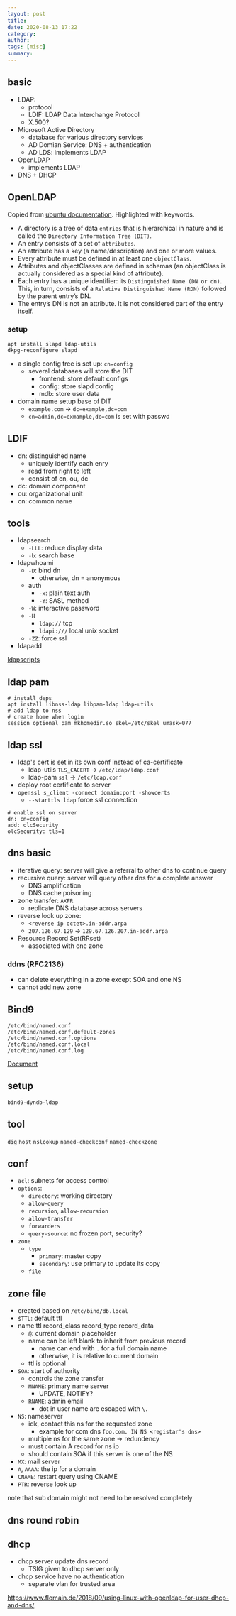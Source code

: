 ```yaml
---
layout: post
title: 
date: 2020-08-13 17:22
category: 
author: 
tags: [misc]
summary: 
---
```


## basic

* LDAP:
  * protocol
  * LDIF: LDAP Data Interchange Protocol
  * X.500?
* Microsoft Active Directory
  * database for various directory services
  * AD Domian Service: DNS + authentication
  * AD LDS: implements LDAP
* OpenLDAP
  * implements LDAP
* DNS + DHCP

## OpenLDAP

Copied from [ubuntu documentation](https://ubuntu.com/server/docs/service-ldap). Highlighted with keywords.

* A directory is a tree of data `entries` that is hierarchical in nature and is called the `Directory Information Tree (DIT)`.
* An entry consists of a set of `attributes`.
* An attribute has a key (a name/description) and one or more values.
* Every attribute must be defined in at least one `objectClass`.
* Attributes and objectClasses are defined in schemas (an objectClass is actually considered as a special kind of attribute).
* Each entry has a unique identifier: its `Distinguished Name (DN or dn)`. This, in turn, consists of a `Relative Distinguished Name (RDN)` followed by the parent entry’s DN.
* The entry’s DN is not an attribute. It is not considered part of the entry itself.

### setup

```
apt install slapd ldap-utils
dkpg-reconfigure slapd
```

* a single config tree is set up: `cn=config`
  * several databases will store the DIT
    * frontend: store default configs
    * config: store slapd config
    * mdb: store user data
* domain name setup base of DIT
  * `example.com` -> `dc=example,dc=com`
  * `cn=admin,dc=exmample,dc=com` is set with passwd

## LDIF

* dn: distinguished name
  * uniquely identify each enry
  * read from right to left
  * consist of cn, ou, dc
* dc: domain component
* ou: organizational unit
* cn: common name

## tools

* ldapsearch
  * `-LLL`: reduce display data
  * `-b`: search base
* ldapwhoami
  * `-D`: bind dn
    * otherwise, dn = anonymous
  * auth
    * `-x`: plain text auth
    * `-Y`: SASL method
  * `-W`: interactive password
  * `-H`
    * `ldap://` tcp
    * `ldapi:///` local unix socket
  * `-ZZ`: force ssl
* ldapadd

[ldapscripts](https://ubuntu.com/server/docs/service-ldap-usage)

## ldap pam

```
# install deps
apt install libnss-ldap libpam-ldap ldap-utils
# add ldap to nss
# create home when login
session optional pam_mkhomedir.so skel=/etc/skel umask=077
```

## ldap ssl

* ldap's cert is set in its own conf instead of ca-certificate
  * ldap-utils `TLS_CACERT` -> `/etc/ldap/ldap.conf`
  * ldap-pam `ssl` -> `/etc/ldap.conf`
* deploy root certificate to server
* `openssl s_client -connect domain:port -showcerts`
  * `--starttls ldap` force ssl connection

```
# enable ssl on server
dn: cn=config
add: olcSecurity
olcSecurity: tls=1
```

## dns basic

* iterative query: server will give a referral to other dns to continue query
* recursive query: server will query other dns for a complete answer
  * DNS amplification
  * DNS cache poisoning
* zone transfer: `AXFR`
  * replicate DNS database across servers
* reverse look up zone:
  * `<reverse ip octet>.in-addr.arpa`
  * `207.126.67.129` -> `129.67.126.207.in-addr.arpa`
* Resource Record Set(RRset)
  * associated with one zone

### ddns (RFC2136)

* can delete everything in a zone except SOA and one NS
* cannot add new zone

## Bind9

```
/etc/bind/named.conf
/etc/bind/named.conf.default-zones
/etc/bind/named.conf.options
/etc/bind/named.conf.local
/etc/bind/named.conf.log
```

[Document](https://bind9.readthedocs.io/en/latest/reference.html)

## setup 

```
bind9-dyndb-ldap
```

## tool

`dig`
`host`
`nslookup`
`named-checkconf`
`named-checkzone`

## conf

* `acl`: subnets for access control
* `options`:
  * `directory`: working directory
  * `allow-query`
  * `recursion`, `allow-recursion`
  * `allow-transfer`
  * `forwarders`
  * `query-source`: no frozen port, security?
* `zone`
  * `type`
    * `primary`: master copy
    * `secondary`: use primary to update its copy
  * `file`

## zone file

* created based on `/etc/bind/db.local`
* `$TTL`: default ttl
* name ttl record_class	record_type record_data
  * `@`: current domain placeholder
  * name can be left blank to inherit from previous record
    * name can end with `.` for a full domain name
    * otherwise, it is relative to current domain
  * ttl is optional
* `SOA`: start of authority
  * controls the zone transfer
  * `MNAME`: primary name server
    * UPDATE, NOTIFY?
  * `RNAME`: admin email
    * dot in user name are escaped with `\.`
* `NS`: nameserver
  * idk, contact this ns for the requested zone
    * example for com dns `foo.com. IN NS <registar's dns>`
  * multiple ns for the same zone -> redundency
  * must contain A record for ns ip
  * should contain SOA if this server is one of the NS
* `MX`: mail server
* `A`, `AAAA`: the ip for a domain
* `CNAME`: restart query using CNAME
* `PTR`: reverse look up

note that sub domain might not need to be resolved completely

## dns round robin


## dhcp

* dhcp server update dns record
  * TSIG given to dhcp server only
* dhcp service have no authentication
  * separate vlan for trusted area

https://www.flomain.de/2018/09/using-linux-with-openldap-for-user-dhcp-and-dns/
